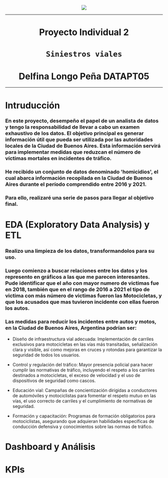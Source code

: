 <p align="center"><img src= 'images\road_accidents_1.jpg'></p>


---

<h1 align='center'>Proyecto Individual 2</h1>

# <h1 align='center'>**`Siniestros viales`**</h1>

<h1 align='center'>Delfina Longo Peña DATAPT05</h3>

---


# Intruducción

### En este proyecto, desempeño el papel de un analista de datos y tengo la responsabilidad de llevar a cabo un examen exhaustivo de los datos. El objetivo principal es generar información útil que pueda ser utilizada por las autoridades locales de la Ciudad de Buenos Aires. Esta información servirá para implementar medidas que reduzcan el número de víctimas mortales en incidentes de tráfico.
### He recibido un conjunto de datos denominado 'homicidios', el cual abarca información recopilada en la Ciudad de Buenos Aires durante el período comprendido entre 2016 y 2021.
### Para ello, realizaré una serie de pasos para llegar al objetivo final.

# EDA (Exploratory Data Analysis) y ETL
### Realizo una limpieza de los datos, transformandolos para su uso.
### Luego comienzo a buscar relaciones entre los datos y los represento en gráficos a las que me parecen interesantes. Pude identificar que el año con mayor numero de victimas fue en 2018, también que en el rango de 2016 a 2021 el tipo de victima con más número de victimas fueron las Motocicletas, y que los acusados que mas tuvieron incidente con ellas fueron los autos.

### Las medidas para reducir los incidentes entre autos y motos, en la Ciudad de Buenos Aires, Argentina podrían ser:

+ Diseño de infraestructura vial adecuada: Implementación de carriles exclusivos para motocicletas en las vías más transitadas, señalización clara y visible, así como mejoras en cruces y rotondas para garantizar la seguridad de todos los usuarios.

+ Control y regulación del tráfico: Mayor presencia policial para hacer cumplir las normativas de tráfico, incluyendo el respeto a los carriles destinados a motocicletas, el exceso de velocidad y el uso de dispositivos de seguridad como cascos.

+ Educación vial: Campañas de concientización dirigidas a conductores de automóviles y motociclistas para fomentar el respeto mutuo en las vías, el uso correcto de carriles y el cumplimiento de normativas de seguridad.

+ Formación y capacitación: Programas de formación obligatorios para motociclistas, asegurando que adquieran habilidades específicas de conducción defensiva y conocimientos sobre las normas de tráfico.


# Dashboard y Análisis
###


# KPIs
###
